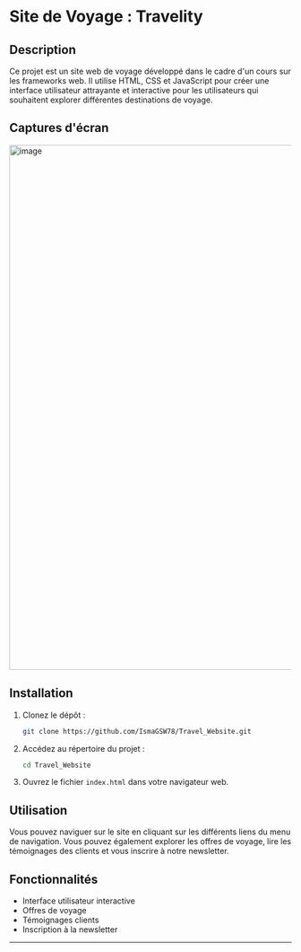 # Site de Voyage : Travelity

## Description
Ce projet est un site web de voyage développé dans le cadre d'un cours sur les frameworks web. Il utilise HTML, CSS et JavaScript pour créer une interface utilisateur attrayante et interactive pour les utilisateurs qui souhaitent explorer différentes destinations de voyage.

## Captures d'écran
<img width="935" alt="image" src="https://github.com/IsmaGSW78/Travel_Website/assets/126653655/5f58df8f-4f58-4978-bc9b-1a7b8cbe678a">


## Installation
1. Clonez le dépôt :
   ```bash
   git clone https://github.com/IsmaGSW78/Travel_Website.git
   ```

2. Accédez au répertoire du projet :
   ```bash
   cd Travel_Website
   ```

3. Ouvrez le fichier `index.html` dans votre navigateur web.

## Utilisation
Vous pouvez naviguer sur le site en cliquant sur les différents liens du menu de navigation. Vous pouvez également explorer les offres de voyage, lire les témoignages des clients et vous inscrire à notre newsletter.

## Fonctionnalités
- Interface utilisateur interactive
- Offres de voyage 
- Témoignages clients
- Inscription à la newsletter


--- 


